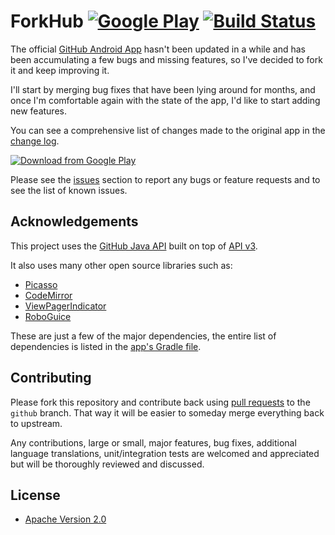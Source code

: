 # ForkHub [![Google Play](http://developer.android.com/images/brand/en_generic_rgb_wo_45.png)](https://play.google.com/store/apps/details?id=jp.forkhub) [![Build Status](https://travis-ci.org/jonan/ForkHub.svg?branch=master)](https://travis-ci.org/jonan/ForkHub)

The official [GitHub Android App](https://github.com/github/android/) hasn't been updated in a while and has been accumulating a few bugs and missing features, so I've decided to fork it and keep improving it.

I'll start by merging bug fixes that have been lying around for months, and once I'm comfortable again with the state of the app, I'd like to start adding new features.

You can see a comprehensive list of changes made to the original app in the [change log](https://github.com/jonan/ForkHub/blob/master/CHANGELOG.md).

[![Download from Google Play](https://cloud.githubusercontent.com/assets/3838734/3855877/4cf2a2dc-1eec-11e4-9634-2a1adf8f1c39.jpg)](https://play.google.com/store/apps/details?id=jp.forkhub)

Please see the [issues](https://github.com/jonan/ForkHub/issues) section to
report any bugs or feature requests and to see the list of known issues.

## Acknowledgements

This project uses the [GitHub Java API](https://github.com/eclipse/egit-github/tree/master/org.eclipse.egit.github.core)
built on top of [API v3](https://developer.github.com/v3/).

It also uses many other open source libraries such as:

* [Picasso](http://square.github.io/picasso/)
* [CodeMirror](https://github.com/codemirror/CodeMirror)
* [ViewPagerIndicator](https://github.com/JakeWharton/Android-ViewPagerIndicator)
* [RoboGuice](https://github.com/roboguice/roboguice)

These are just a few of the major dependencies, the entire list of dependencies
is listed in the [app's Gradle file](https://github.com/jonan/ForkHub/blob/master/app/build.gradle).

## Contributing

Please fork this repository and contribute back using
[pull requests](https://github.com/jonan/ForkHub/pulls) to the `github` branch.
That way it will be easier to someday merge everything back to upstream.

Any contributions, large or small, major features, bug fixes, additional
language translations, unit/integration tests are welcomed and appreciated
but will be thoroughly reviewed and discussed.

## License

* [Apache Version 2.0](http://www.apache.org/licenses/LICENSE-2.0.html)
